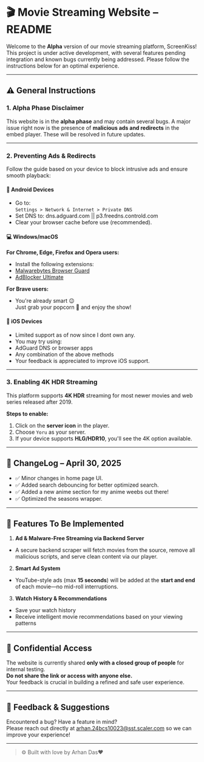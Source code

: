 # 🎬 Movie Streaming Website – README

Welcome to the **Alpha** version of our movie streaming platform, ScreenKiss!  
This project is under active development, with several features pending integration and known bugs currently being addressed. Please follow the instructions below for an optimal experience.

---

## ⚠️ General Instructions

### 1. Alpha Phase Disclaimer

This website is in the **alpha phase** and may contain several bugs. A major issue right now is the presence of **malicious ads and redirects** in the embed player. These will be resolved in future updates.

---

### 2. Preventing Ads & Redirects

Follow the guide based on your device to block intrusive ads and ensure smooth playback:

#### 📱 Android Devices

- Go to:  
  `Settings > Network & Internet > Private DNS`
- Set DNS to: dns.adguard.com || p3.freedns.controld.com
- Clear your browser cache before use (recommended).

#### 💻 Windows/macOS

**For Chrome, Edge, Firefox and Opera users:**

- Install the following extensions:
- [Malwarebytes Browser Guard](https://chrome.google.com/webstore/detail/malwarebytes-browser-guard/ihcjicgdanjaechkgeegckofjjedodee)
- [AdBlocker Ultimate](https://chrome.google.com/webstore/detail/adblocker-ultimate/lljbglgogigkfmjjmlacpdobfhddgfnn)

**For Brave users:**

- You're already smart 😉  
  Just grab your popcorn 🍿 and enjoy the show!

#### 🍎 iOS Devices

- Limited support as of now since I dont own any.
- You may try using:
- AdGuard DNS or browser apps
- Any combination of the above methods
- Your feedback is appreciated to improve iOS support.

---

### 3. Enabling 4K HDR Streaming

This platform supports **4K HDR** streaming for most newer movies and web series released after 2019.

**Steps to enable:**

1. Click on the **server icon** in the player.
2. Choose `Yoru` as your server.
3. If your device supports **HLG/HDR10**, you'll see the 4K option available.

---

## 📅 ChangeLog – April 30, 2025

- ✅ Minor changes in home page UI.
- ✅ Added search debouncing for better optimized search.
- ✅ Added a new anime section for my anime weebs out there!
- ✅ Optimized the seasons wrapper.

---

## 🔧 Features To Be Implemented

1. **Ad & Malware-Free Streaming via Backend Server**

- A secure backend scraper will fetch movies from the source, remove all malicious scripts, and serve clean content via our player.

2. **Smart Ad System**

- YouTube-style ads (max **15 seconds**) will be added at the **start and end** of each movie—no mid-roll interruptions.

3. **Watch History & Recommendations**

- Save your watch history
- Receive intelligent movie recommendations based on your viewing patterns

---

## 🚫 Confidential Access

The website is currently shared **only with a closed group of people** for internal testing.  
**Do not share the link or access with anyone else.**  
Your feedback is crucial in building a refined and safe user experience.

---

## 📩 Feedback & Suggestions

Encountered a bug? Have a feature in mind?  
Please reach out directly at arhan.24bcs10023@sst.scaler.com so we can improve your experience!

---

> ⚙️ Built with love by Arhan Das❤️
